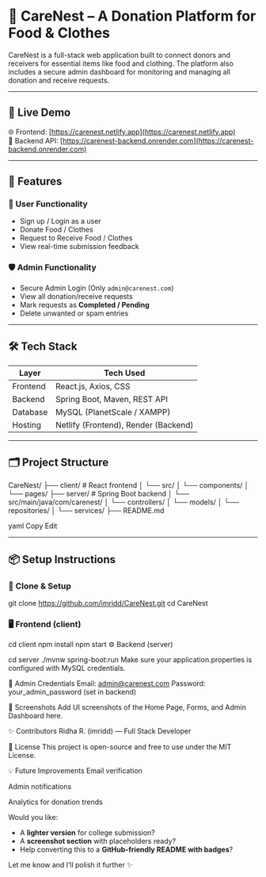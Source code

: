 # 🏡 CareNest – A Donation Platform for Food & Clothes

CareNest is a full-stack web application built to connect donors and receivers for essential items like food and clothing. The platform also includes a secure admin dashboard for monitoring and managing all donation and receive requests.

---

## 🚀 Live Demo

🌐 Frontend: [https://carenest.netlify.app](https://carenest.netlify.app)  
🔗 Backend API: [https://carenest-backend.onrender.com](https://carenest-backend.onrender.com)

---

## 🧩 Features

### 👤 User Functionality
- Sign up / Login as a user
- Donate Food / Clothes
- Request to Receive Food / Clothes
- View real-time submission feedback

### 🛡️ Admin Functionality
- Secure Admin Login (Only `admin@carenest.com`)
- View all donation/receive requests
- Mark requests as **Completed / Pending**
- Delete unwanted or spam entries

---

## 🛠️ Tech Stack

| Layer     | Tech Used                    |
|-----------|------------------------------|
| Frontend  | React.js, Axios, CSS         |
| Backend   | Spring Boot, Maven, REST API |
| Database  | MySQL (PlanetScale / XAMPP)  |
| Hosting   | Netlify (Frontend), Render (Backend) |

---

## 🗂️ Project Structure

CareNest/
├── client/ # React frontend
│ └── src/
│ └── components/
│ └── pages/
├── server/ # Spring Boot backend
│ └── src/main/java/com/carenest/
│ └── controllers/
│ └── models/
│ └── repositories/
│ └── services/
├── README.md

yaml
Copy
Edit

---

## 📦 Setup Instructions

### 🔧 Clone & Setup

git clone https://github.com/imridd/CareNest.git
cd CareNest
###  🖥️ Frontend (client)

cd client
npm install
npm start
⚙️ Backend (server)

cd server
./mvnw spring-boot:run
Make sure your application.properties is configured with MySQL credentials.

🔐 Admin Credentials
Email: admin@carenest.com
Password: your_admin_password (set in backend)

📌 Screenshots
Add UI screenshots of the Home Page, Forms, and Admin Dashboard here.

✨ Contributors
Ridha R. (imridd) — Full Stack Developer

📝 License
This project is open-source and free to use under the MIT License.

💡 Future Improvements
Email verification

Admin notifications

Analytics for donation trends

Would you like:
- A **lighter version** for college submission?
- A **screenshot section** with placeholders ready?
- Help converting this to a **GitHub-friendly README with badges**?

Let me know and I’ll polish it further ✨
